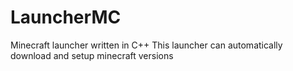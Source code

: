 # LauncherMC
Minecraft launcher written in C++
This launcher can automatically download and setup minecraft versions
